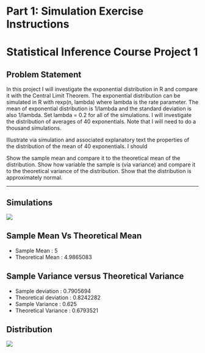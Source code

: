 # Part 1: Simulation Exercise Instructions



# Statistical Inference Course Project 1


## Problem Statement
In this project I will investigate the exponential distribution in R and compare it with the Central Limit Theorem. The exponential distribution can be simulated in R with rexp(n, lambda) where lambda is the rate parameter. The mean of exponential distribution is 1/lambda and the standard deviation is also 1/lambda. Set lambda = 0.2 for all of the simulations. I will investigate the distribution of averages of 40 exponentials. Note that I will need to do a thousand simulations.

Illustrate via simulation and associated explanatory text the properties of the distribution of the mean of 40 exponentials. I should

Show the sample mean and compare it to the theoretical mean of the distribution.
Show how variable the sample is (via variance) and compare it to the theoretical variance of the distribution.
Show that the distribution is approximately normal.

---
## Simulations

![](statistical_inference_project_1_files/figure-html/unnamed-chunk-1-1.png)<!-- -->


## Sample Mean Vs Theoretical Mean



* Sample Mean : 5
* Theoretical Mean : 4.9865083


## Sample Variance versus Theoretical Variance


* Sample deviation : 0.7905694
* Theoretical deviation : 0.8242282
* Sample Variance : 0.625
* Theoretical Variance : 0.6793521


## Distribution
![](statistical_inference_project_1_files/figure-html/unnamed-chunk-4-1.png)<!-- -->
